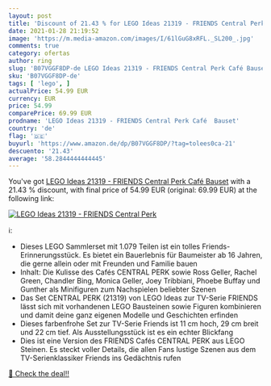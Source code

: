 ```yaml
---
layout: post
title: 'Discount of 21.43 % for LEGO Ideas 21319 - FRIENDS Central Perk '
date: 2021-01-28 21:19:52
image: 'https://m.media-amazon.com/images/I/61lGuG8xRFL._SL200_.jpg'
comments: true
category: ofertas
author: ring
slug: 'B07VGGF8DP-de LEGO Ideas 21319 - FRIENDS Central Perk Café Bauset'
sku: 'B07VGGF8DP-de'
tags: [ 'lego', ]
actualPrice: 54.99 EUR
currency: EUR
price: 54.99
comparePrice: 69.99 EUR
prodname: 'LEGO Ideas 21319 - FRIENDS Central Perk Café  Bauset'
country: 'de'
flag: '🇩🇪'
buyurl: 'https://www.amazon.de/dp/B07VGGF8DP/?tag=tolees0ca-21'
descuento: '21.43'
average: '58.2844444444445'
---
```


You've got [LEGO Ideas 21319 - FRIENDS Central Perk Café  Bauset](https://www.amazon.de/dp/B07VGGF8DP/?tag=tolees0ca-21) with a  21.43 % discount, with final price of 54.99 EUR (original: 69.99 EUR) at the following link:

[![LEGO Ideas 21319 - FRIENDS Central Perk ](https://m.media-amazon.com/images/I/61lGuG8xRFL._SL200_.jpg)](https://www.amazon.de/dp/B07VGGF8DP/?tag=tolees0ca-21)

ℹ️:

- Dieses LEGO Sammlerset mit 1.079 Teilen ist ein tolles Friends-Erinnerungsstück. Es bietet ein Bauerlebnis für Baumeister ab 16 Jahren, die gerne allein oder mit Freunden und Familie bauen
- Inhalt: Die Kulisse des Cafés CENTRAL PERK sowie Ross Geller, Rachel Green, Chandler Bing, Monica Geller, Joey Tribbiani, Phoebe Buffay und Gunther als Minifiguren zum Nachspielen beliebter Szenen
- Das Set CENTRAL PERK (21319) von LEGO Ideas zur TV-Serie FRIENDS lässt sich mit vorhandenen LEGO Bausteinen sowie Figuren kombinieren und damit deine ganz eigenen Modelle und Geschichten erfinden
- Dieses farbenfrohe Set zur TV-Serie Friends ist 11 cm hoch, 29 cm breit und 22 cm tief. Als Ausstellungsstück ist es ein echter Blickfang
- Dies ist eine Version des FRIENDS Cafés CENTRAL PERK aus LEGO Steinen. Es steckt voller Details, die allen Fans lustige Szenen aus dem TV-Serienklassiker Friends ins Gedächtnis rufen

[🛒 Check the deal!!](https://www.amazon.de/dp/B07VGGF8DP/?tag=tolees0ca-21)
